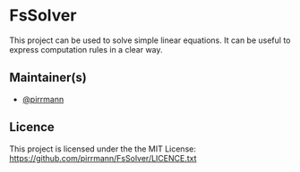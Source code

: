 # FsSolver

This project can be used to solve simple linear equations. It can be useful to express computation rules in a clear way.

## Maintainer(s)

- [@pirrmann](https://github.com/pirrmann)

## Licence

This project is licensed under the the MIT License:
https://github.com/pirrmann/FsSolver/LICENCE.txt